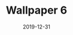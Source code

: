 ---
title: Wallpaper 6
id: 6
license: CC BY-NC 4.0
license_url: https://creativecommons.org/licenses/by-nc/4.0/
date: 2019-12-31
---